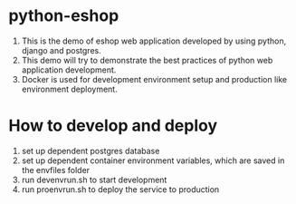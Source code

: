 # python-eshop

1. This is the demo of eshop web application developed by using python, django and postgres.
2. This demo will try to demonstrate the best practices of python web application development.
3. Docker is used for development environment setup and production like environment deployment.


# How to develop and deploy
1. set up dependent postgres database
2. set up dependent container environment variables, which are saved in the envfiles folder
3. run devenvrun.sh to start development
4. run proenvrun.sh to deploy the service to production
